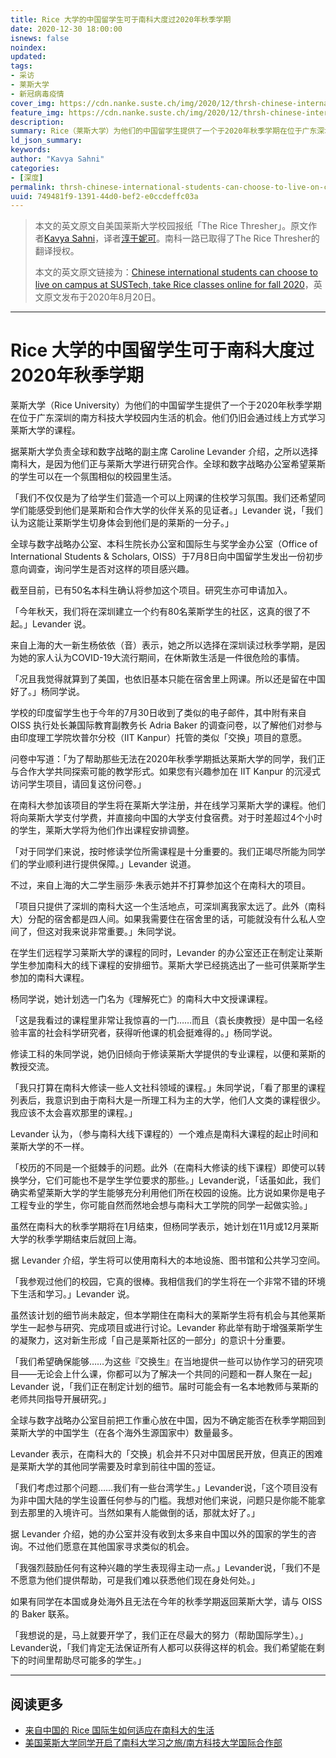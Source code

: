 ```yaml
---
title: Rice 大学的中国留学生可于南科大度过2020年秋季学期
date: 2020-12-30 18:00:00
isnews: false
noindex:
updated:
tags:
- 采访
- 莱斯大学
- 新冠病毒疫情
cover_img: https://cdn.nanke.suste.ch/img/2020/12/thrsh-chinese-international-students-can-choose-to-live-on-campus-at-sustech-take-rice-classes-online-for-fall-2020/banner.jpeg
feature_img: https://cdn.nanke.suste.ch/img/2020/12/thrsh-chinese-international-students-can-choose-to-live-on-campus-at-sustech-take-rice-classes-online-for-fall-2020/banner.jpeg
description:
summary: Rice（莱斯大学）为他们的中国留学生提供了一个于2020年秋季学期在位于广东深圳的南方科技大学校园内生活，并上Rice网课的机会。
ld_json_summary:
keywords:
author: "Kavya Sahni"
categories:
- [深度]
permalink: thrsh-chinese-international-students-can-choose-to-live-on-campus-at-sustech-take-rice-classes-online-for-fall-2020
uuid: 749481f9-1391-44d0-bef2-e0ccdeffc03a
---
```


> 本文的英文原文自美国莱斯大学校园报纸「The Rice Thresher」。原文作者[Kavya Sahni](https://www.ricethresher.org/staff/kavya-sahni)，译者[淳于妮可](https://nanke.suste.ch/about)。南科一路已取得了The Rice Thresher的翻译授权。
>
> 本文的英文原文链接为：[Chinese international students can choose to live on campus at SUSTech, take Rice classes online for fall 2020](https://www.ricethresher.org/article/2020/08/chinese-international-students-can-choose-to-live-on-campus-at-sustech-take-rice-classes-online-for-fall-2020)，英文原文发布于2020年8月20日。

----

# Rice 大学的中国留学生可于南科大度过2020年秋季学期

莱斯大学（Rice University）为他们的中国留学生提供了一个于2020年秋季学期在位于广东深圳的南方科技大学校园内生活的机会。他们仍旧会通过线上方式学习莱斯大学的课程。

据莱斯大学负责全球和数字战略的副主席 Caroline Levander 介绍，之所以选择南科大，是因为他们正与莱斯大学进行研究合作。全球和数字战略办公室希望莱斯的学生可以在一个氛围相似的校园里生活。

「我们不仅仅是为了给学生们营造一个可以上网课的住校学习氛围。我们还希望同学们能感受到他们是莱斯和合作大学的伙伴关系的见证者。」Levander 说，「我们认为这能让莱斯学生切身体会到他们是的莱斯的一分子。」

全球与数字战略办公室、本科生院长办公室和国际生与奖学金办公室（Office of International Students & Scholars, OISS）于7月8日向中国留学生发出一份初步意向调查，询问学生是否对这样的项目感兴趣。

截至目前，已有50名本科生确认将参加这个项目。研究生亦可申请加入。

「今年秋天，我们将在深圳建立一个约有80名莱斯学生的社区，这真的很了不起。」Levander 说。

来自上海的大一新生杨依依（音）表示，她之所以选择在深圳读过秋季学期，是因为她的家人认为COVID-19大流行期间，在休斯敦生活是一件很危险的事情。

「况且我觉得就算到了美国，也依旧基本只能在宿舍里上网课。所以还是留在中国好了。」杨同学说。

学校的印度留学生也于今年的7月30日收到了类似的电子邮件，其中附有来自 OISS 执行处长兼国际教育副教务长 Adria Baker 的调查问卷，以了解他们对参与由印度理工学院坎普尔分校（IIT Kanpur）托管的类似「交换」项目的意愿。

问卷中写道：「为了帮助那些无法在2020年秋季学期抵达莱斯大学的同学，我们正与合作大学共同探索可能的教学形式。如果您有兴趣参加在 IIT Kanpur 的沉浸式访问学生项目，请回复这份问卷。」

在南科大参加该项目的学生将在莱斯大学注册，并在线学习莱斯大学的课程。他们将向莱斯大学支付学费，并直接向中国的大学支付食宿费。对于时差超过4个小时的学生，莱斯大学将为他们作出课程安排调整。

「对于同学们来说，按时修读学位所需课程是十分重要的。我们正竭尽所能为同学们的学业顺利进行提供保障。」Levander 说道。

不过，来自上海的大二学生丽莎·朱表示她并不打算参加这个在南科大的项目。

「项目只提供了深圳的南科大这一个生活地点，可深圳离我家太远了。此外（南科大）分配的宿舍都是四人间。如果我需要住在宿舍里的话，可能就没有什么私人空间了，但这对我来说非常重要。」朱同学说。

在学生们远程学习莱斯大学的课程的同时，Levander 的办公室还正在制定让莱斯学生参加南科大的线下课程的安排细节。莱斯大学已经挑选出了一些可供莱斯学生参加的南科大课程。

杨同学说，她计划选一门名为《理解死亡》的南科大中文授课课程。

「这是我看过的课程里非常让我惊喜的一门……而且（袁长庚教授）是中国一名经验丰富的社会科学研究者，获得听他课的机会挺难得的。」杨同学说。

修读工科的朱同学说，她仍旧倾向于修读莱斯大学提供的专业课程，以便和莱斯的教授交流。

「我只打算在南科大修读一些人文社科领域的课程。」朱同学说，「看了那里的课程列表后，我意识到由于南科大是一所理工科为主的大学，他们人文类的课程很少。我应该不太会喜欢那里的课程。」

Levander 认为，（参与南科大线下课程的）一个难点是南科大课程的起止时间和莱斯大学的不一样。

「校历的不同是一个挺棘手的问题。此外（在南科大修读的线下课程）即使可以转换学分，它们可能也不是学生学位要求的那些。」Levander说，「话虽如此，我们确实希望莱斯大学的学生能够充分利用他们所在校园的设施。比方说如果你是电子工程专业的学生，你可能自然而然地会想与南科大工学院的同学一起做实验。」

虽然在南科大的秋季学期将在1月结束，但杨同学表示，她计划在11月或12月莱斯大学的秋季学期结束后就回上海。

据 Levander 介绍，学生将可以使用南科大的本地设施、图书馆和公共学习空间。

「我参观过他们的校园，它真的很棒。我相信我们的学生将在一个非常不错的环境下生活和学习。」Levander 说。

虽然该计划的细节尚未敲定，但本学期住在南科大的莱斯学生将有机会与其他莱斯学生一起参与研究、完成项目或进行讨论。Levander 称此举有助于增强莱斯学生的凝聚力，这对新生形成「自己是莱斯社区的一部分」的意识十分重要。

「我们希望确保能够……为这些『交换生』在当地提供一些可以协作学习的研究项目——无论会上什么课，你都可以为了解决一个共同的问题和一群人聚在一起」Levander 说，「我们正在制定计划的细节。届时可能会有一名本地教师与莱斯的老师共同指导开展研究。」

全球与数字战略办公室目前把工作重心放在中国，因为不确定能否在秋季学期回到莱斯大学的中国学生（在各个海外生源国家中）数量最多。

Levander 表示，在南科大的「交换」机会并不只对中国居民开放，但真正的困难是莱斯大学的其他同学需要及时拿到前往中国的签证。

「我们考虑过那个问题……我们有一些台湾学生。」Levander说，「这个项目没有为非中国大陆的学生设置任何参与的门槛。我想对他们来说，问题只是你能不能拿到去那里的入境许可。当然如果有人能做倒的话，那就太好了。」

据 Levander 介绍，她的办公室并没有收到太多来自中国以外的国家的学生的咨询。不过他们愿意在其他国家寻求类似的机会。

「我强烈鼓励任何有这种兴趣的学生表现得主动一点。」Levander说，「我们不是不愿意为他们提供帮助，可是我们难以获悉他们现在身处何处。」

如果有同学在本国或身处海外且无法在今年的秋季学期返回莱斯大学，请与 OISS 的 Baker 联系。

「我想说的是，马上就要开学了，我们正在尽最大的努力（帮助国际学生）。」Levander说，「我们肯定无法保证所有人都可以获得这样的机会。我们希望能在剩下的时间里帮助尽可能多的学生。」

---

## 阅读更多

- [来自中国的 Rice 国际生如何适应在南科大的生活](/2020/12/30/thrsh-chinese-international-students-settle-into-life-at-sustech)
- [美国莱斯大学同学开启了南科大学习之旅/南方科技大学国际合作部](https://mp.weixin.qq.com/s/OQRNfMYfTfE9qKHadVuvAA)

